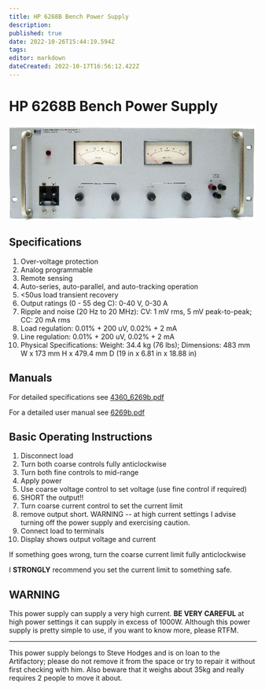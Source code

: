 ```yaml
---
title: HP 6268B Bench Power Supply
description: 
published: true
date: 2022-10-26T15:44:19.594Z
tags: 
editor: markdown
dateCreated: 2022-10-17T16:56:12.422Z
---
```


# HP 6268B Bench Power Supply

![hp_6269a.jpg](/tools/electronics/hp_6269a.jpg)

## Specifications

1.  Over-voltage protection
2.  Analog programmable
3.  Remote sensing
4.  Auto-series, auto-parallel, and auto-tracking operation
5.  \<50us load transient recovery
6.  Output ratings (0 - 55 deg C): 0-40 V, 0-30 A
7.  Ripple and noise (20 Hz to 20 MHz): CV: 1 mV rms, 5 mV peak-to-peak; CC: 20 mA rms
8.  Load regulation: 0.01% + 200 uV, 0.02% + 2 mA
9.  Line regulation: 0.01% + 200 uV, 0.02% + 2 mA
10. Physical Specifications: Weight: 34.4 kg (76 lbs); Dimensions: 483 mm W x 173 mm H x 479.4 mm D (19 in x 6.81 in x 18.88 in)

## Manuals

For detailed specifications see [4360_6269b.pdf](/tools/electronics/4360_6269b.pdf)

For a detailed user manual see [6269b.pdf](/tools/electronics/6269b.pdf)

## Basic Operating Instructions

1.  Disconnect load
2.  Turn both coarse controls fully anticlockwise
3.  Turn both fine controls to mid-range
4.  Apply power
5.  Use coarse voltage control to set voltage (use fine control if required)
6.  SHORT the output!!
7.  Turn coarse current control to set the current limit
8.  remove output short. WARNING -- at high current settings I advise turning off the power supply and exercising caution.
9.  Connect load to terminals
10. Display shows output voltage and current

If something goes wrong, turn the coarse current limit fully anticlockwise

I **STRONGLY** recommend you set the current limit to something safe.

## WARNING

This power supply can supply a very high current. **BE VERY CAREFUL** at high power settings it can supply in excess of 1000W. Although this power supply is pretty simple to use, if you want to know more, please RTFM.

------------------------------------------------------------------------

This power supply belongs to Steve Hodges and is on loan to the Artifactory; please do not remove it from the space or try to repair it without first checking with him. Also beware that it weighs about 35kg and really requires 2 people to move it about.
